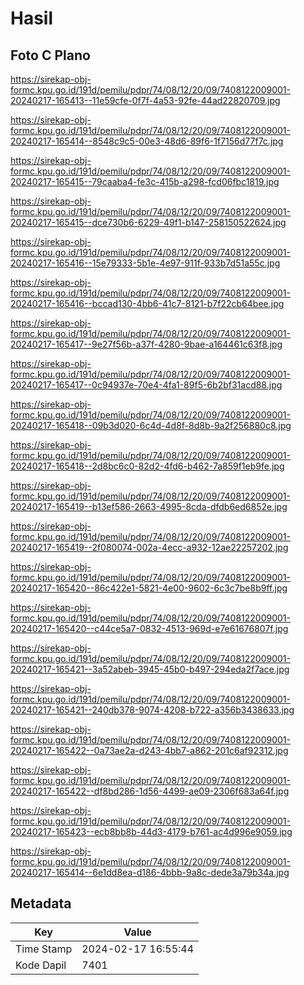 # Hasil

## Foto C Plano

https://sirekap-obj-formc.kpu.go.id/191d/pemilu/pdpr/74/08/12/20/09/7408122009001-20240217-165413--11e59cfe-0f7f-4a53-92fe-44ad22820709.jpg

https://sirekap-obj-formc.kpu.go.id/191d/pemilu/pdpr/74/08/12/20/09/7408122009001-20240217-165414--8548c9c5-00e3-48d6-89f6-1f7156d77f7c.jpg

https://sirekap-obj-formc.kpu.go.id/191d/pemilu/pdpr/74/08/12/20/09/7408122009001-20240217-165415--79caaba4-fe3c-415b-a298-fcd06fbc1819.jpg

https://sirekap-obj-formc.kpu.go.id/191d/pemilu/pdpr/74/08/12/20/09/7408122009001-20240217-165415--dce730b6-6229-49f1-b147-258150522624.jpg

https://sirekap-obj-formc.kpu.go.id/191d/pemilu/pdpr/74/08/12/20/09/7408122009001-20240217-165416--15e79333-5b1e-4e97-911f-933b7d51a55c.jpg

https://sirekap-obj-formc.kpu.go.id/191d/pemilu/pdpr/74/08/12/20/09/7408122009001-20240217-165416--bccad130-4bb6-41c7-8121-b7f22cb64bee.jpg

https://sirekap-obj-formc.kpu.go.id/191d/pemilu/pdpr/74/08/12/20/09/7408122009001-20240217-165417--9e27f56b-a37f-4280-9bae-a164461c63f8.jpg

https://sirekap-obj-formc.kpu.go.id/191d/pemilu/pdpr/74/08/12/20/09/7408122009001-20240217-165417--0c94937e-70e4-4fa1-89f5-6b2bf31acd88.jpg

https://sirekap-obj-formc.kpu.go.id/191d/pemilu/pdpr/74/08/12/20/09/7408122009001-20240217-165418--09b3d020-6c4d-4d8f-8d8b-9a2f256880c8.jpg

https://sirekap-obj-formc.kpu.go.id/191d/pemilu/pdpr/74/08/12/20/09/7408122009001-20240217-165418--2d8bc6c0-82d2-4fd6-b462-7a859f1eb9fe.jpg

https://sirekap-obj-formc.kpu.go.id/191d/pemilu/pdpr/74/08/12/20/09/7408122009001-20240217-165419--b13ef586-2663-4995-8cda-dfdb6ed6852e.jpg

https://sirekap-obj-formc.kpu.go.id/191d/pemilu/pdpr/74/08/12/20/09/7408122009001-20240217-165419--2f080074-002a-4ecc-a932-12ae22257202.jpg

https://sirekap-obj-formc.kpu.go.id/191d/pemilu/pdpr/74/08/12/20/09/7408122009001-20240217-165420--86c422e1-5821-4e00-9602-6c3c7be8b9ff.jpg

https://sirekap-obj-formc.kpu.go.id/191d/pemilu/pdpr/74/08/12/20/09/7408122009001-20240217-165420--c44ce5a7-0832-4513-969d-e7e61676807f.jpg

https://sirekap-obj-formc.kpu.go.id/191d/pemilu/pdpr/74/08/12/20/09/7408122009001-20240217-165421--3a52abeb-3945-45b0-b497-294eda2f7ace.jpg

https://sirekap-obj-formc.kpu.go.id/191d/pemilu/pdpr/74/08/12/20/09/7408122009001-20240217-165421--240db378-9074-4208-b722-a356b3438633.jpg

https://sirekap-obj-formc.kpu.go.id/191d/pemilu/pdpr/74/08/12/20/09/7408122009001-20240217-165422--0a73ae2a-d243-4bb7-a862-201c6af92312.jpg

https://sirekap-obj-formc.kpu.go.id/191d/pemilu/pdpr/74/08/12/20/09/7408122009001-20240217-165422--df8bd286-1d56-4499-ae09-2306f683a64f.jpg

https://sirekap-obj-formc.kpu.go.id/191d/pemilu/pdpr/74/08/12/20/09/7408122009001-20240217-165423--ecb8bb8b-44d3-4179-b761-ac4d996e9059.jpg

https://sirekap-obj-formc.kpu.go.id/191d/pemilu/pdpr/74/08/12/20/09/7408122009001-20240217-165414--6e1dd8ea-d186-4bbb-9a8c-dede3a79b34a.jpg


## Metadata

| Key        | Value               |
| ---------- | ------------------- |
| Time Stamp | 2024-02-17 16:55:44 |
| Kode Dapil | 7401                |



